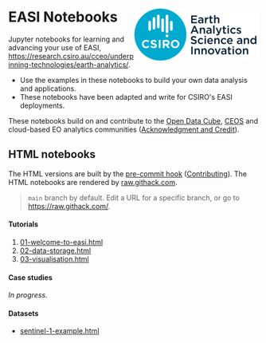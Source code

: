 # EASI Notebooks <img align="right" src="../resources/csiro_easi_logo.png">

Jupyter notebooks for learning and advancing your use of EASI, https://research.csiro.au/cceo/underpinning-technologies/earth-analytics/.

- Use the examples in these notebooks to build your own data analysis and applications.
- These notebooks have been adapted and write for CSIRO's EASI deployments.

These notebooks build on and contribute to the [Open Data Cube](https://github.com/opendatacube), [CEOS](https://ceos.org) and cloud-based EO analytics communities ([Acknowledgment and Credit](../README.md#Acknowledgment-and-Credit)).

## HTML notebooks

The HTML versions are built by the [pre-commit hook](../bin/pre-commit) ([Contributing](../README.md#Contributing)). The HTML notebooks are rendered by [raw.githack.com](https://raw.githack.com).

> `main` branch by default. Edit a URL for a specific branch, or go to https://raw.githack.com/.

#### Tutorials
1. [01-welcome-to-easi.html](https://raw.githack.com/csiro-easi/easi-notebooks/main/html/tutorials/01-welcome-to-easi.html)
1. [02-data-storage.html](https://raw.githack.com/csiro-easi/easi-notebooks/main/html/tutorials/02-data-storage.html)
1. [03-visualisation.html](https://raw.githack.com/csiro-easi/easi-notebooks/main/html/tutorials/03-visualisation.html)

#### Case studies
_In progress._

#### Datasets
- [sentinel-1-example.html](https://raw.githack.com/csiro-easi/easi-notebooks/main/html/datasets/sentinel-1-example.html)
